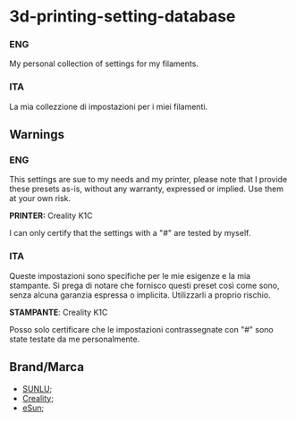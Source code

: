 # 3d-printing-setting-database

### ENG

My personal collection of settings for my filaments. 

### ITA

La mia collezzione di impostazioni per i miei filamenti.

## Warnings

### ENG

This settings are sue to my needs and my printer, please note that I provide these presets as-is, without any warranty, expressed or implied. Use them at your own risk.

**PRINTER:** Creality K1C

I can only certify that the settings with a "#" are tested by myself.

### ITA

Queste impostazioni sono specifiche per le mie esigenze e la mia stampante. Si prega di notare che fornisco questi preset così come sono, senza alcuna garanzia espressa o implicita. Utilizzarli a proprio rischio. 

**STAMPANTE**: Creality K1C 

Posso solo certificare che le impostazioni contrassegnate con "#" sono state testate da me personalmente.

## Brand/Marca

- [SUNLU](./SUNLU);
- [Creality](./Creality);
- [eSun](./eSun);

